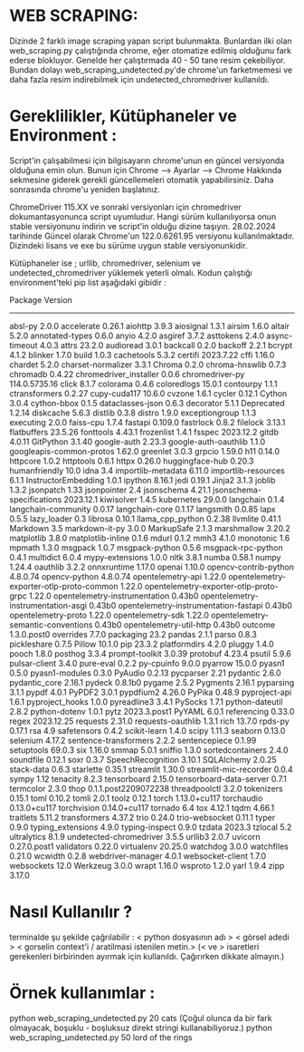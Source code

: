 # WEB SCRAPING:
Dizinde 2 farklı image scraping yapan script bulunmakta.
Bunlardan ilki olan web_scraping.py çalıştığında chrome, eğer otomatize edilmiş olduğunu fark ederse blokluyor.
Genelde her çalıştırmada 40 - 50 tane resim çekebiliyor.
Bundan dolayı web_scraping_undetected.py'de chrome'un farketmemesi ve daha fazla 
    resim indirebilmek için undetected_chromedriver kullanıldı.

# Gereklilikler, Kütüphaneler ve Environment :
Script'in çalışabilmesi için bilgisayarın chrome'unun en güncel versiyonda olduğuna emin olun.
Bunun için Chrome --> Ayarlar --> Chrome Hakkında sekmesine giderek gerekli güncellemeleri otomatik yapabilirsiniz.
Daha sonrasında chrome'u yeniden başlatınız.

ChromeDriver 115.XX ve sonraki versiyonları için chromedriver dokumantasyonunca script uyumludur. Hangi sürüm kullanılıyorsa onun stable
versiyonunu indirin ve script'in olduğu dizine taşıyın.
28.02.2024 tarihinde Güncel olarak Chrome'un 122.0.6261.95 versiyonu kullanılmaktadır. Dizindeki lisans ve exe bu sürüme uygun stable versiyonunkidir.

Kütüphaneler ise ;
urllib, chromedriver, selenium ve undetected_chromedriver yüklemek yeterli olmalı.
Kodun çalıştığı environment'teki pip list aşağıdaki gibidir : 

Package                                  Version
---------------------------------------- --------------------
absl-py                                  2.0.0
accelerate                               0.26.1
aiohttp                                  3.9.3
aiosignal                                1.3.1
airsim                                   1.6.0
altair                                   5.2.0
annotated-types                          0.6.0
anyio                                    4.2.0
asgiref                                  3.7.2
asttokens                                2.4.0
async-timeout                            4.0.3
attrs                                    23.2.0
audioread                                3.0.1
backcall                                 0.2.0
backoff                                  2.2.1
bcrypt                                   4.1.2
blinker                                  1.7.0
build                                    1.0.3
cachetools                               5.3.2
certifi                                  2023.7.22
cffi                                     1.16.0
chardet                                  5.2.0
charset-normalizer                       3.3.1
Chroma                                   0.2.0
chroma-hnswlib                           0.7.3
chromadb                                 0.4.22
chromedriver_installer                   0.0.6
chromedriver-py                          114.0.5735.16
click                                    8.1.7
colorama                                 0.4.6
coloredlogs                              15.0.1
contourpy                                1.1.1
ctransformers                            0.2.27
cupy-cuda117                             10.6.0
cvzone                                   1.6.1
cycler                                   0.12.1
Cython                                   3.0.4
cython-bbox                              0.1.5
dataclasses-json                         0.6.3
decorator                                5.1.1
Deprecated                               1.2.14
diskcache                                5.6.3
distlib                                  0.3.8
distro                                   1.9.0
exceptiongroup                           1.1.3
executing                                2.0.0
faiss-cpu                                1.7.4
fastapi                                  0.109.0
fastrlock                                0.8.2
filelock                                 3.13.1
flatbuffers                              23.5.26
fonttools                                4.43.1
frozenlist                               1.4.1
fsspec                                   2023.12.2
gitdb                                    4.0.11
GitPython                                3.1.40
google-auth                              2.23.3
google-auth-oauthlib                     1.1.0
googleapis-common-protos                 1.62.0
greenlet                                 3.0.3
grpcio                                   1.59.0
h11                                      0.14.0
httpcore                                 1.0.2
httptools                                0.6.1
httpx                                    0.26.0
huggingface-hub                          0.20.3
humanfriendly                            10.0
idna                                     3.4
importlib-metadata                       6.11.0
importlib-resources                      6.1.1
InstructorEmbedding                      1.0.1
ipython                                  8.16.1
jedi                                     0.19.1
Jinja2                                   3.1.3
joblib                                   1.3.2
jsonpatch                                1.33
jsonpointer                              2.4
jsonschema                               4.21.1
jsonschema-specifications                2023.12.1
kiwisolver                               1.4.5
kubernetes                               29.0.0
langchain                                0.1.4
langchain-community                      0.0.17
langchain-core                           0.1.17
langsmith                                0.0.85
lapx                                     0.5.5
lazy_loader                              0.3
librosa                                  0.10.1
llama_cpp_python                         0.2.38
llvmlite                                 0.41.1
Markdown                                 3.5
markdown-it-py                           3.0.0
MarkupSafe                               2.1.3
marshmallow                              3.20.2
matplotlib                               3.8.0
matplotlib-inline                        0.1.6
mdurl                                    0.1.2
mmh3                                     4.1.0
monotonic                                1.6
mpmath                                   1.3.0
msgpack                                  1.0.7
msgpack-python                           0.5.6
msgpack-rpc-python                       0.4.1
multidict                                6.0.4
mypy-extensions                          1.0.0
nltk                                     3.8.1
numba                                    0.58.1
numpy                                    1.24.4
oauthlib                                 3.2.2
onnxruntime                              1.17.0
openai                                   1.10.0
opencv-contrib-python                    4.8.0.74
opencv-python                            4.8.0.74
opentelemetry-api                        1.22.0
opentelemetry-exporter-otlp-proto-common 1.22.0
opentelemetry-exporter-otlp-proto-grpc   1.22.0
opentelemetry-instrumentation            0.43b0
opentelemetry-instrumentation-asgi       0.43b0
opentelemetry-instrumentation-fastapi    0.43b0
opentelemetry-proto                      1.22.0
opentelemetry-sdk                        1.22.0
opentelemetry-semantic-conventions       0.43b0
opentelemetry-util-http                  0.43b0
outcome                                  1.3.0.post0
overrides                                7.7.0
packaging                                23.2
pandas                                   2.1.1
parso                                    0.8.3
pickleshare                              0.7.5
Pillow                                   10.1.0
pip                                      23.3.2
platformdirs                             4.2.0
pluggy                                   1.4.0
pooch                                    1.8.0
posthog                                  3.3.4
prompt-toolkit                           3.0.39
protobuf                                 4.23.4
psutil                                   5.9.6
pulsar-client                            3.4.0
pure-eval                                0.2.2
py-cpuinfo                               9.0.0
pyarrow                                  15.0.0
pyasn1                                   0.5.0
pyasn1-modules                           0.3.0
PyAudio                                  0.2.13
pycparser                                2.21
pydantic                                 2.6.0
pydantic_core                            2.16.1
pydeck                                   0.8.1b0
pygame                                   2.5.2
Pygments                                 2.16.1
pyparsing                                3.1.1
pypdf                                    4.0.1
PyPDF2                                   3.0.1
pypdfium2                                4.26.0
PyPika                                   0.48.9
pyproject-api                            1.6.1
pyproject_hooks                          1.0.0
pyreadline3                              3.4.1
PySocks                                  1.7.1
python-dateutil                          2.8.2
python-dotenv                            1.0.1
pytz                                     2023.3.post1
PyYAML                                   6.0.1
referencing                              0.33.0
regex                                    2023.12.25
requests                                 2.31.0
requests-oauthlib                        1.3.1
rich                                     13.7.0
rpds-py                                  0.17.1
rsa                                      4.9
safetensors                              0.4.2
scikit-learn                             1.4.0
scipy                                    1.11.3
seaborn                                  0.13.0
selenium                                 4.17.2
sentence-transformers                    2.2.2
sentencepiece                            0.1.99
setuptools                               69.0.3
six                                      1.16.0
smmap                                    5.0.1
sniffio                                  1.3.0
sortedcontainers                         2.4.0
soundfile                                0.12.1
soxr                                     0.3.7
SpeechRecognition                        3.10.1
SQLAlchemy                               2.0.25
stack-data                               0.6.3
starlette                                0.35.1
streamlit                                1.30.0
streamlit-mic-recorder                   0.0.4
sympy                                    1.12
tenacity                                 8.2.3
tensorboard                              2.15.0
tensorboard-data-server                  0.7.1
termcolor                                2.3.0
thop                                     0.1.1.post2209072238
threadpoolctl                            3.2.0
tokenizers                               0.15.1
toml                                     0.10.2
tomli                                    2.0.1
toolz                                    0.12.1
torch                                    1.13.0+cu117
torchaudio                               0.13.0+cu117
torchvision                              0.14.0+cu117
tornado                                  6.4
tox                                      4.12.1
tqdm                                     4.66.1
traitlets                                5.11.2
transformers                             4.37.2
trio                                     0.24.0
trio-websocket                           0.11.1
typer                                    0.9.0
typing_extensions                        4.9.0
typing-inspect                           0.9.0
tzdata                                   2023.3
tzlocal                                  5.2
ultralytics                              8.1.9
undetected-chromedriver                  3.5.5
urllib3                                  2.0.7
uvicorn                                  0.27.0.post1
validators                               0.22.0
virtualenv                               20.25.0
watchdog                                 3.0.0
watchfiles                               0.21.0
wcwidth                                  0.2.8
webdriver-manager                        4.0.1
websocket-client                         1.7.0
websockets                               12.0
Werkzeug                                 3.0.0
wrapt                                    1.16.0
wsproto                                  1.2.0
yarl                                     1.9.4
zipp                                     3.17.0


# Nasıl Kullanılır ? 
terminalde şu şekilde çağrılabilir : < python dosyasının adı > < görsel adedi > < gorselin context'i / aratilmasi istenilen metin.>
(< ve > isaretleri gerekenleri birbirinden ayırmak için kullanıldı. Çağırırken dikkate almayın.)
# Örnek kullanımlar : 
python web_scraping_undetected.py 20 cats
(Çoğul olunca da bir fark olmayacak, boşuklu - boşluksuz direkt stringi kullanabiliyoruz.)
python web_scraping_undetected.py 50 lord of the rings
